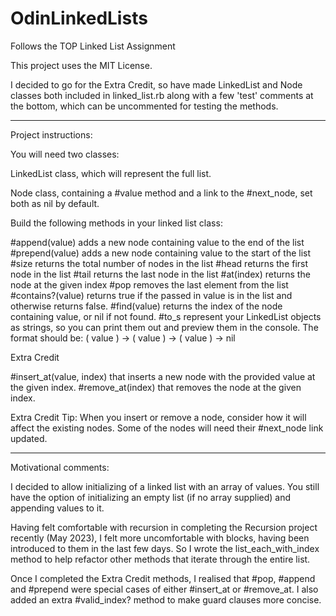 # OdinLinkedLists

Follows the TOP Linked List Assignment

This project uses the MIT License.

I decided to go for the Extra Credit, so have made LinkedList and Node classes both included in linked_list.rb along with a few 'test' comments at the bottom, which can be uncommented for testing the methods.

----------------------

Project instructions:

You will need two classes:

LinkedList class, which will represent the full list.

Node class, containing a #value method and a link to the #next_node, set both as nil by default.

Build the following methods in your linked list class:

#append(value) adds a new node containing value to the end of the list
#prepend(value) adds a new node containing value to the start of the list
#size returns the total number of nodes in the list
#head returns the first node in the list
#tail returns the last node in the list
#at(index) returns the node at the given index
#pop removes the last element from the list
#contains?(value) returns true if the passed in value is in the list and otherwise returns false.
#find(value) returns the index of the node containing value, or nil if not found.
#to_s represent your LinkedList objects as strings, so you can print them out and preview them in the console. The format should be: ( value ) -> ( value ) -> ( value ) -> nil

Extra Credit

#insert_at(value, index) that inserts a new node with the provided value at the given index.
#remove_at(index) that removes the node at the given index.

Extra Credit Tip: When you insert or remove a node, consider how it will affect the existing nodes. Some of the nodes will need their #next_node link updated.

-------------------------

Motivational comments:

I decided to allow initializing of a linked list with an array of values. You still have the option of initializing an empty list (if no array supplied) and appending values to it.

Having felt comfortable with recursion in completing the Recursion project recently (May 2023), I felt more uncomfortable with blocks, having been introduced to them in the last few days. So I wrote the list_each_with_index method to help refactor other methods that iterate through the entire list.

Once I completed the Extra Credit methods, I realised that #pop, #append and #prepend were special cases of either #insert_at or #remove_at. I also added an extra #valid_index? method to make guard clauses more concise.


